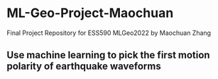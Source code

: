 # ML-Geo-Project-Maochuan
Final Project Repository for ESS590 MLGeo2022 by Maochuan Zhang

## Use machine learning to pick the first motion polarity of earthquake waveforms
